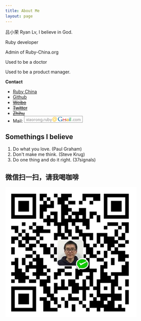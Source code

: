 ```yaml
---
title: About Me
layout: page
---
```


吕小荣 Ryan Lv, I believe in God.

Ruby developer

Admin of Ruby-China.org

Used to be a doctor

Used to be a product manager.

**Contact**

* [Ruby China](https://ruby-china.org/xiaoronglv)
* [Github](https://github.com/xiaoronglv)
* [~~Weibo~~](http://weibo.com/xiaoronglv/)
* [~~Twitter~~](http://twitter.com/xiaoronglv/)
* [~~Zhihu~~](http://www.zhihu.com/people/xiaoronglv)
* Mail: ![](/media/files/misc/contact_me.png)

## Somethings I believe

1. Do what you love. (Paul Graham)
2. Don't make me think. (Steve Krug)
3. Do one thing and do it right. (37signals)

## 微信扫一扫，请我喝咖啡

![微信红包](/media/files/2015-12-13-buy-me-coffee-wechat.jpg)
